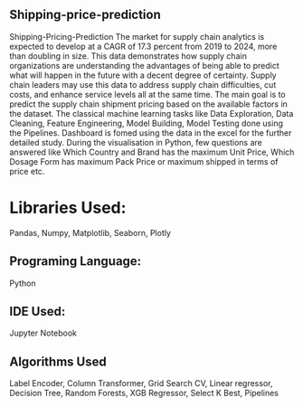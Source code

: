 ## 	Shipping-price-prediction
Shipping-Pricing-Prediction The market for supply chain analytics is expected to develop at a CAGR of 17.3 percent from 2019 to 2024, more than doubling in size. This data demonstrates how supply chain organizations are understanding the advantages of being able to predict what will happen in the future with a decent degree of certainty. Supply chain leaders may use this data to address supply chain difficulties, cut costs, and enhance service levels all at the same time. The main goal is to predict the supply chain shipment pricing based on the available factors in the dataset. The classical machine learning tasks like Data Exploration, Data Cleaning, Feature Engineering, Model Building, Model Testing done using the Pipelines. Dashboard is fomed using the data in the excel for the further detailed study.
During the visualisation in Python, few questions are answered like Which Country and Brand has the maximum Unit Price, Which Dosage Form has maximum Pack Price or maximum shipped in terms of price etc.
# Libraries Used:
Pandas, Numpy, Matplotlib, Seaborn, Plotly
## 	Programing Language:
Python
## 	IDE Used:
Jupyter Notebook
## 	Algorithms Used
Label Encoder, Column Transformer, Grid Search CV, Linear regressor, Decision Tree, Random Forests, XGB Regressor, Select K Best, Pipelines

